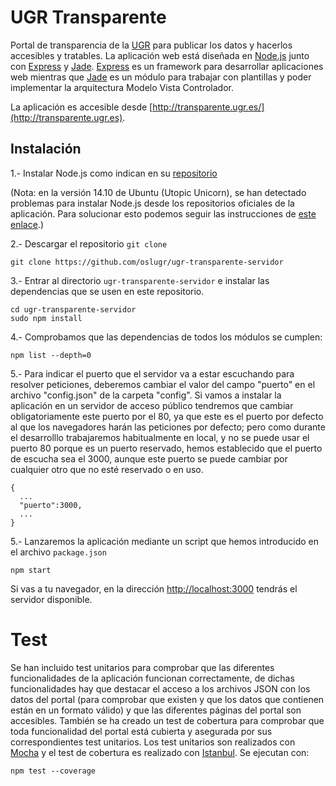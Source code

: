 UGR Transparente
================

Portal de transparencia de la [UGR](http://www.ugr.es/) para publicar los datos y hacerlos accesibles y tratables. La aplicación web está diseñada en [Node.js](http://nodejs.org/) junto con [Express](http://expressjs.com/) y [Jade](http://jade-lang.com/). [Express](http://expressjs.com/) es un framework para desarrollar aplicaciones web mientras que [Jade](http://jade-lang.com/) es un módulo para trabajar con plantillas y poder implementar la arquitectura Modelo Vista Controlador.

La aplicación es accesible desde [http://transparente.ugr.es/](http://transparente.ugr.es).


## Instalación

1.- Instalar Node.js como indican en su [repositorio](https://github.com/joyent/node/wiki/Installing-Node.js-via-package-manager)

(Nota: en la versión 14.10 de Ubuntu (Utopic Unicorn), se han detectado problemas para instalar Node.js desde los repositorios oficiales de la aplicación. Para solucionar esto podemos seguir las instrucciones de [este enlace](http://tecadmin.net/install-latest-nodejs-npm-on-ubuntu/).)

2.- Descargar el repositorio `git clone`

```
git clone https://github.com/oslugr/ugr-transparente-servidor
```

3.- Entrar al directorio `ugr-transparente-servidor` e instalar las dependencias que se usen en este repositorio.

```
cd ugr-transparente-servidor
sudo npm install
```

4.- Comprobamos que las dependencias de todos los módulos se cumplen:

```
npm list --depth=0
```

5.- Para indicar el puerto que el servidor va a estar escuchando para resolver peticiones, deberemos cambiar el valor del campo "puerto" en el archivo "config.json" de la carpeta "config". Si vamos a instalar la aplicación en un servidor de acceso público tendremos que cambiar obligatoriamente este puerto por el 80, ya que este es el puerto por defecto al que los navegadores harán las peticiones por defecto; pero como durante el desarrolllo trabajaremos habitualmente en local, y no se puede usar el puerto 80 porque es un puerto reservado, hemos establecido que el puerto de escucha sea el 3000, aunque este puerto se puede cambiar por cualquier otro que no esté reservado o en uso.
```
{
  ...
  "puerto":3000,
  ...
}
```

5.- Lanzaremos la aplicación mediante un script que hemos introducido en el archivo `package.json`

```
npm start
```

Si vas a tu navegador, en la dirección [http://localhost:3000](http://localhost:3000) tendrás el servidor disponible.


# Test

Se han incluido test unitarios para comprobar que las diferentes funcionalidades de la aplicación funcionan correctamente, de dichas funcionalidades hay que destacar el acceso a los archivos JSON con los datos del portal (para comprobar que existen y que los datos que contienen están en un formato válido) y que las diferentes páginas del portal son accesibles. También se ha creado un test de cobertura para comprobar que toda funcionalidad del portal está cubierta y asegurada por sus correspondientes test unitarios. Los test unitarios son realizados con [Mocha](https://github.com/mochajs/mocha) y el test de cobertura es realizado con [Istanbul](https://github.com/gotwarlost/istanbul). Se ejecutan con:

```
npm test --coverage
```
